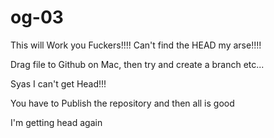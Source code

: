 # og-03
This will Work you Fuckers!!!! Can't find the HEAD my arse!!!!

Drag file to Github on Mac, then try and create a branch etc...

Syas I can't get Head!!!

You have to Publish the repository and then all is good

I'm getting head again
